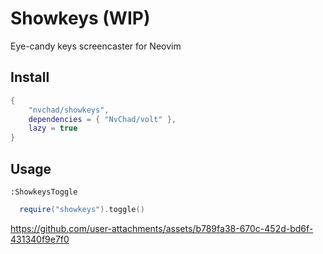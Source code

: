 # Showkeys (WIP)

Eye-candy keys screencaster for Neovim

## Install

```lua
{
    "nvchad/showkeys",
    dependencies = { "NvChad/volt" },
    lazy = true
}
```

## Usage

```
:ShowkeysToggle
```

```lua
  require("showkeys").toggle()
```

https://github.com/user-attachments/assets/b789fa38-670c-452d-bd6f-431340f9e7f0
